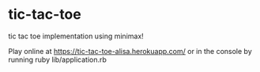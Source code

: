 tic-tac-toe
===========

tic tac toe implementation using minimax!


Play online at https://tic-tac-toe-alisa.herokuapp.com/ or in the console by running ruby lib/application.rb
